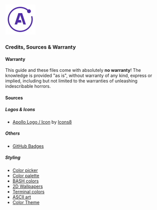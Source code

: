 # ![Apollo Logo](../style/apollo_logo.png)

### Credits, Sources & Warranty

#### Warranty

This guide and these files come with absolutely **no warranty**! The knowledge is provided "as is", without warranty of any kind, express or implied, including but not limited to the warranties of unleashing indescribable horrors.

#### Sources

##### Logos & Icons

- [Apollo Logo / Icon](https://icons8.com/icons/set/apollo) by [Icons8](https://icons8.com)

##### Others

- [GitHub Badges](https://naereen.github.io/badges/)

##### Styling

- [Color picker](https://coolors.co/)
- [Color palette](https://digitalsynopsis.com/design/minimal-web-color-palettes-combination-hex-code/)
- [BASH colors](https://misc.flogisoft.com/bash/tip_colors_and_formatting)
- [2D Wallpapers](https://wallpaperaccess.com/2d)
- [Terminal colors](https://terminal.sexy/)
- [ASCII art](http://www.patorjk.com/software/taag/#p=display&f=Slant&t=Type%20Something%20)
- [Color Theme](https://www.gnome-look.org/p/1099856/#files)
